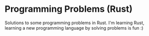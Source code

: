 # Programming Problems (Rust)

Solutions to some programming problems in Rust.
I'm learning Rust, learning a new programming language by solving problems is fun :)
